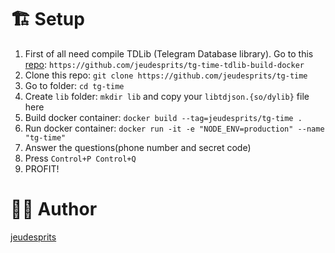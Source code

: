 # 🏗 Setup
1. First of all need compile TDLib (Telegram Database library). Go to this [repo](https://github.com/jeudesprits/tg-time-tdlib-build-docker): 
`https://github.com/jeudesprits/tg-time-tdlib-build-docker`
1. Clone this repo: `git clone https://github.com/jeudesprits/tg-time`
2. Go to folder: `cd tg-time`
3. Create `lib` folder: `mkdir lib` and copy your `libtdjson.{so/dylib}` file here
4. Build docker container: `docker build --tag=jeudesprits/tg-time .`
5. Run docker container: `docker run -it -e "NODE_ENV=production" --name "tg-time"`
6. Answer the questions(phone number and secret code)
7. Press `Control+P Control+Q`
8. PROFIT!

# 👨‍💻 Author 
[jeudesprits](https://t.me/jeudesprits)
